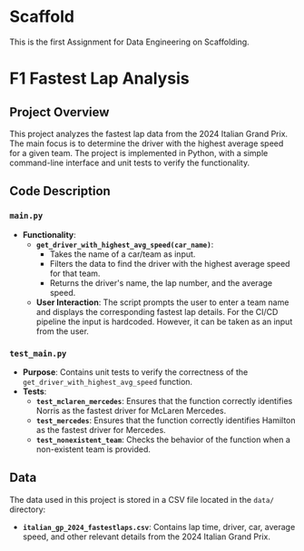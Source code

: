 # Scaffold
This is the first Assignment for Data Engineering on Scaffolding.

# F1 Fastest Lap Analysis

## Project Overview

This project analyzes the fastest lap data from the 2024 Italian Grand Prix. The main focus is to determine the driver with the highest average speed for a given team. The project is implemented in Python, with a simple command-line interface and unit tests to verify the functionality.


## Code Description

### `main.py`

- **Functionality**:
  - **`get_driver_with_highest_avg_speed(car_name)`**: 
    - Takes the name of a car/team as input.
    - Filters the data to find the driver with the highest average speed for that team.
    - Returns the driver's name, the lap number, and the average speed.
  - **User Interaction**: The script prompts the user to enter a team name and displays the corresponding fastest lap details. For the CI/CD pipeline the input is hardcoded. However, it can be taken as an input from the user.

### `test_main.py`

- **Purpose**: Contains unit tests to verify the correctness of the `get_driver_with_highest_avg_speed` function.
- **Tests**:
  - **`test_mclaren_mercedes`**: Ensures that the function correctly identifies Norris as the fastest driver for McLaren Mercedes.
  - **`test_mercedes`**: Ensures that the function correctly identifies Hamilton as the fastest driver for Mercedes.
  - **`test_nonexistent_team`**: Checks the behavior of the function when a non-existent team is provided.

## Data

The data used in this project is stored in a CSV file located in the `data/` directory:

- **`italian_gp_2024_fastestlaps.csv`**: Contains lap time, driver, car, average speed, and other relevant details from the 2024 Italian Grand Prix.

